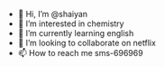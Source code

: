 - 👋 Hi, I’m @shaiyan
- 👀 I’m interested in chemistry
- 🌱 I’m currently learning english
- 💞️ I’m looking to collaborate on netflix
- 📫 How to reach me sms-696969

<!---
LalaLoLa69/LalaLoLa69 is a ✨ special ✨ repository because its `README.md` (this file) appears on your GitHub profile.
You can click the Preview link to take a look at your changes.
--->
